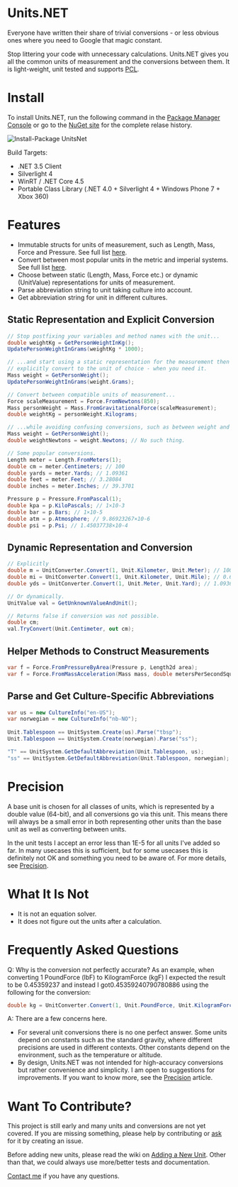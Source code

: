 Units.NET
========
Everyone have written their share of trivial conversions - or less obvious ones where you need to Google that magic constant. 

Stop littering your code with unnecessary calculations. Units.NET gives you all the common units of measurement and the conversions between them. It is light-weight, unit tested and supports [PCL](http://msdn.microsoft.com/en-us/library/gg597391.aspx "MSDN PCL").


Install
=======
To install Units.NET, run the following command in the [Package Manager Console](http://docs.nuget.org/docs/start-here/using-the-package-manager-console) or go to the [NuGet site](https://www.nuget.org/packages/UnitsNet/ "NuGet site") for the complete relase history.

![Install-Package UnitsNet](https://raw.github.com/InitialForce/UnitsNet/master/Docs/Images/install_package_unitsnet.png "Install-Package UnitsNet")

Build Targets:
* .NET 3.5 Client
* Silverlight 4
* WinRT / .NET Core 4.5
* Portable Class Library (.NET 4.0 + Silverlight 4 + Windows Phone 7 + Xbox 360)

Features
========

* Immutable structs for units of measurement, such as Length, Mass, Force and Pressure. See full list [here](https://github.com/InitialForce/UnitsNet/blob/master/Src/UnitsNet/ "Data structures").
* Convert between most popular units in the metric and imperial systems. See full list [here](https://github.com/InitialForce/UnitsNet/blob/master/Src/UnitsNet/Unit.cs "Unit.cs").
* Choose between static (Length, Mass, Force etc.) or dynamic (UnitValue) representations for units of measurement.
* Parse abbreviation string to unit taking culture into account.
* Get abbreviation string for unit in different cultures.

Static Representation and Explicit Conversion
-----------------------------------------------
```C#
// Stop postfixing your variables and method names with the unit...
double weightKg = GetPersonWeightInKg();
UpdatePersonWeightInGrams(weightKg * 1000);

// ...and start using a static representation for the measurement then 
// explicitly convert to the unit of choice - when you need it.
Mass weight = GetPersonWeight();
UpdatePersonWeightInGrams(weight.Grams);

// Convert between compatible units of measurement...
Force scaleMeasurement = Force.FromNewtons(850);
Mass personWeight = Mass.FromGravitationalForce(scaleMeasurement);
double weightKg = personWeight.Kilograms;

// ...while avoiding confusing conversions, such as between weight and mass.
Mass weight = GetPersonWeight();
double weightNewtons = weight.Newtons; // No such thing.

// Some popular conversions.
Length meter = Length.FromMeters(1);
double cm = meter.Centimeters; // 100
double yards = meter.Yards; // 1.09361
double feet = meter.Feet; // 3.28084
double inches = meter.Inches; // 39.3701

Pressure p = Pressure.FromPascal(1);
double kpa = p.KiloPascals; // 1×10-3
double bar = p.Bars; // 1×10-5
double atm = p.Atmosphere; // 9.86923267×10-6
double psi = p.Psi; // 1.45037738×10-4
```

Dynamic Representation and Conversion
------------------
```C#
// Explicitly
double m = UnitConverter.Convert(1, Unit.Kilometer, Unit.Meter); // 1000
double mi = UnitConverter.Convert(1, Unit.Kilometer, Unit.Mile); // 0.621371
double yds = UnitConverter.Convert(1, Unit.Meter, Unit.Yard); // 1.09361

// Or dynamically.
UnitValue val = GetUnknownValueAndUnit();

// Returns false if conversion was not possible.
double cm;
val.TryConvert(Unit.Centimeter, out cm);
```

Helper Methods to Construct Measurements
----------------------------------------
```C#
var f = Force.FromPressureByArea(Pressure p, Length2d area);
var f = Force.FromMassAcceleration(Mass mass, double metersPerSecondSquared);
```

Parse and Get Culture-Specific Abbreviations
-------------------------------------------------
```C#
var us = new CultureInfo("en-US");
var norwegian = new CultureInfo("nb-NO");
  
Unit.Tablespoon == UnitSystem.Create(us).Parse("tbsp");
Unit.Tablespoon == UnitSystem.Create(norwegian).Parse("ss");

"T" == UnitSystem.GetDefaultAbbreviation(Unit.Tablespoon, us);
"ss" == UnitSystem.GetDefaultAbbreviation(Unit.Tablespoon, norwegian);
```

Precision
=========
A base unit is chosen for all classes of units, which is represented by a double value (64-bit), and all conversions go via this unit.
This means there will always be a small error in both representing other units than the base unit as well as converting between units.

In the unit tests I accept an error less than 1E-5 for all units I've added so far. In many usecases this is sufficient, but for some usecases this is definitely not OK and something you need to be aware of.
For more details, see [Precision](https://github.com/InitialForce/UnitsNet/wiki/Precision).


What It Is Not
==============

* It is not an equation solver. 
* It does not figure out the units after a calculation.

Frequently Asked Questions
==========================
Q: Why is the conversion not perfectly accurate? 
As an example, when converting 1 PoundForce (lbF) to KilogramForce (kgF) I expected the result to be 0.45359237 and instead I got​0.45359240790780886 using the following for the conversion:

```C# 
double kg = UnitConverter.Convert(1, Unit.PoundForce, Unit.KilogramForce);
```

A: There are a few concerns here.
* For several unit conversions there is no one perfect answer. Some units depend on constants such as the standard gravity, where different precisions are used in different contexts. Other constants depend on the environment, such as the temperature or altitude.
* By design, Units.NET was not intended for high-accuracy conversions but rather convenience and simplicity. I am open to suggestions for improvements. If you want to know more, see the [Precision](https://github.com/InitialForce/UnitsNet/wiki/Precision) article.


Want To Contribute?
===================
This project is still early and many units and conversions are not yet covered. If you are missing something, please help by contributing or [ask](https://github.com/InitialForce/UnitsNet/issues) for it by creating an issue.

Before adding new units, please read the wiki on [Adding a New Unit](https://github.com/InitialForce/UnitsNet/wiki/Adding-a-New-Unit). Other than that, we could always use more/better tests and documentation.

[Contact me](https://github.com/anjdreas) if you have any questions.
